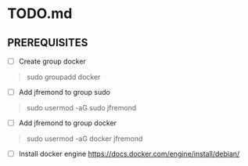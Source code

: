 # TODO.md

## PREREQUISITES
- [ ]	Create group docker
> sudo groupadd docker
- [ ]	Add jfremond to group sudo
> sudo usermod -aG sudo jfremond
- [ ]	Add jfremond to group docker
> sudo usermod -aG docker jfremond
- [ ]	Install docker engine https://docs.docker.com/engine/install/debian/